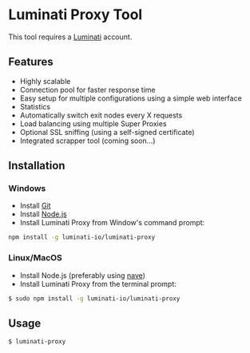# Luminati Proxy Tool

This tool requires a [Luminati](https://luminati.io/) account.

## Features
- Highly scalable
- Connection pool for faster response time
- Easy setup for multiple configurations using a simple web interface
- Statistics
- Automatically switch exit nodes every X requests
- Load balancing using multiple Super Proxies
- Optional SSL sniffing (using a self-signed certificate)
- Integrated scrapper tool (coming soon...)

## Installation

### Windows
- Install [Git](https://git-scm.com/download/win)
- Install [Node.js](https://nodejs.org/en/download/)
- Install Luminati Proxy from Window's command prompt:
```sh
npm install -g luminati-io/luminati-proxy
```

### Linux/MacOS
- Install Node.js (preferably using [nave](https://github.com/isaacs/nave))
- Install Luminati Proxy from the terminal prompt:
```sh
$ sudo npm install -g luminati-io/luminati-proxy
```

## Usage
```sh
$ luminati-proxy
```
